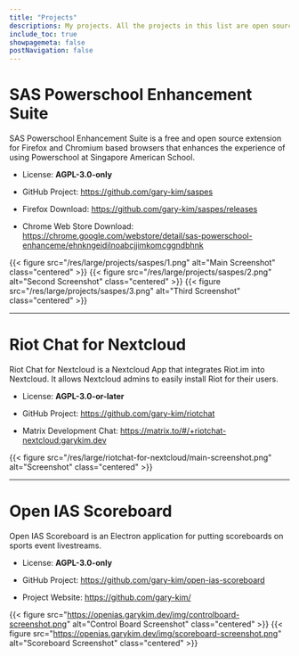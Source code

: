 ```yaml
---
title: "Projects"
descriptions: My projects. All the projects in this list are open source.
include_toc: true
showpagemeta: false
postNavigation: false
---
```


# SAS Powerschool Enhancement Suite

SAS Powerschool Enhancement Suite is a free and open source extension for Firefox and Chromium based browsers that enhances the experience of using Powerschool at Singapore American School.

* License: **AGPL-3.0-only**


* GitHub Project: <https://github.com/gary-kim/saspes>
* Firefox Download: <https://github.com/gary-kim/saspes/releases>
* Chrome Web Store Download: <https://chrome.google.com/webstore/detail/sas-powerschool-enhanceme/ehnkngeidilnoabcjjimkomcggndbhnk>

{{< figure src="/res/large/projects/saspes/1.png" alt="Main Screenshot" class="centered" >}}
{{< figure src="/res/large/projects/saspes/2.png" alt="Second Screenshot" class="centered" >}}
{{< figure src="/res/large/projects/saspes/3.png" alt="Third Screenshot" class="centered" >}}

---
# Riot Chat for Nextcloud

Riot Chat for Nextcloud is a Nextcloud App that integrates Riot.im into Nextcloud. It allows Nextcloud admins to easily install Riot for their users.

* License: **AGPL-3.0-or-later**


* GitHub Project: <https://github.com/gary-kim/riotchat>
* Matrix Development Chat: <https://matrix.to/#/+riotchat-nextcloud:garykim.dev>

{{< figure src="/res/large/riotchat-for-nextcloud/main-screenshot.png" alt="Screenshot" class="centered" >}}

---
# Open IAS Scoreboard

Open IAS Scoreboard is an Electron application for putting scoreboards on sports event livestreams.

* License: **AGPL-3.0-only**


* GitHub Project: <https://github.com/gary-kim/open-ias-scoreboard>
* Project Website: <https://github.com/gary-kim/>

{{< figure src="https://openias.garykim.dev/img/controlboard-screenshot.png" alt="Control Board Screenshot" class="centered" >}}
{{< figure src="https://openias.garykim.dev/img/scoreboard-screenshot.png" alt="Scoreboard Screenshot" class="centered" >}}
